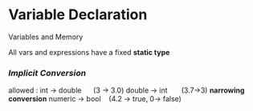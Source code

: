# Variable Declaration

Variables and Memory

All vars and expressions have a fixed **static type**

### *Implicit Conversion*

allowed :
int -> double  &nbsp;&nbsp;&nbsp;&nbsp; (3 -> 3.0)
double -> int    &nbsp;&nbsp;&nbsp;&nbsp;&nbsp;   (3.7->3)  **narrowing conversion**
numeric -> bool   &nbsp;&nbsp;  (4.2 -> true, 0-> false)







